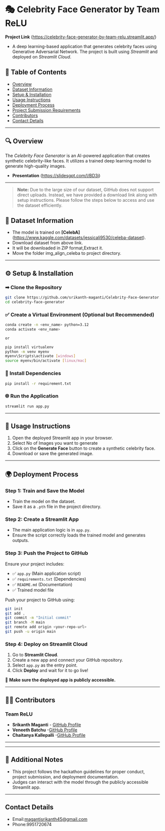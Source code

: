 # 🎭 Celebrity Face Generator by Team ReLU
**Project Link** (https://celebrity-face-generator-by-team-relu.streamlit.app/)
- A deep learning-based application that generates celebrity faces using  Generative Adversarial Network. The project is built using *Streamlit* and deployed on *Streamlit Cloud*.

## 📌 Table of Contents  
- [Overview](#-overview)
- [Dataset Information](#-dataset-information) 
- [Setup & Installation](#-setup--installation)  
- [Usage Instructions](#-usage-instructions)  
- [Deployment Process](#-deployment-process)  
- [Project Submission Requirements](#-project-submission-requirements)  
- [Contributors](#-contributors)
- [Contact Details](#-contact) 

---

## 🔍 Overview  
The *Celebrity Face Generator* is an AI-powered application that creates synthetic celebrity-like faces. It utilizes a trained deep learning model to generate high-quality images.
- **Presentation** (https://slidesgpt.com/l/BD3i)


---
> **Note:** Due to the large size of our dataset, GitHub does not support direct uploads. Instead, we have provided a download link along with setup instructions. Please follow the steps below to access and use the dataset efficiently.

## 📂 Dataset Information  
- The model is trained on **[CelebA]** (https://www.kaggle.com/datasets/jessicali9530/celeba-dataset).
- Download dataset from above link.
- It will be downloaded in ZIP format,Extract it.
- Move the folder img_align_celeba to project directory.



  


---
## ⚙ Setup & Installation  

### ➡ Clone the Repository  
```bash
git clone https://github.com/srikanth-maganti/Celebrity-Face-Generator.git
cd celebrity-face-generator
```

### ✅ Create a Virtual Environment (Optional but Recommended)  
```bash
conda create -n <env_name> python=3.12
conda activate <env_name>

or

pip install virtualenv
python -m venv myenv
myenv\Scripts\activate [windows]
source myenv/bin/activate [linux/mac]
```

### 💾 Install Dependencies  
```bash
pip install -r requirement.txt
```

### 🌐 Run the Application  
```bash
streamlit run app.py
```

---

## 🚀 Usage Instructions  
1. Open the deployed Streamlit app in your browser.
2. Select No of Images you want to generate
3. Click on the **Generate Face** button to create a synthetic celebrity face.
4. Download or save the generated image.

---

## 🌍 Deployment Process  

### Step 1: Train and Save the Model  
- Train the model on the dataset.
- Save it as a `.pth`  file in the project directory.

### Step 2: Create a Streamlit App  
- The main application logic is in `app.py`.
- Ensure the script correctly loads the trained model and generates outputs.

### Step 3: Push the Project to GitHub  
Ensure your project includes:
- ✅ `app.py` (Main application script)
- ✅ `requirements.txt` (Dependencies)
- ✅ `README.md` (Documentation)
- ✅ Trained model file

Push your project to GitHub using:
```bash
git init
git add .
git commit -m "Initial commit"
git branch -M main
git remote add origin <your-repo-url>
git push -u origin main
```

### Step 4: Deploy on Streamlit Cloud  
1. Go to **Streamlit Cloud**.
2. Create a new app and connect your GitHub repository.
3. Select `app.py` as the entry point.
4. Click **Deploy** and wait for it to go live!

📌 **Make sure the deployed app is publicly accessible.**

---





## 👨‍💻 Contributors 
### Team ReLU
- **Srikanth Maganti** - [GitHub Profile](https://github.com/srikanth-maganti)
- **Veneeth Batchu**   -[GitHub Profile](https://github.com/IAMVENEETH)
- **Chaitanya Kallepalli** -[GitHub Profile](https://github.com/Chaitanya179)

---


---

## 📢 Additional Notes  
- This project follows the hackathon guidelines for proper conduct, project submission, and deployment documentation.
- Judges can interact with the model through the publicly accessible Streamlit app.

---

## Contact Details
- Email:magantisrikanth45@gmail.com
- Phone:9951720674



